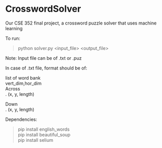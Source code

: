 # CrosswordSolver
Our CSE 352 final project, a crossword puzzle solver that uses machine learning

To run: 
> python solver.py <input_file> <output_file> 

Note: Input file can be of .txt or .puz 

In case of .txt file, format should be of: 

list of word bank  
vert_dim,hor_dim  
Across  
<number>. (x, y, length) <Hint>

Down  
<number>. (x, y, length) <Hint>


Dependencies: 
> pip install english_words  
> pip install beautiful_soup  
> pip install selium  